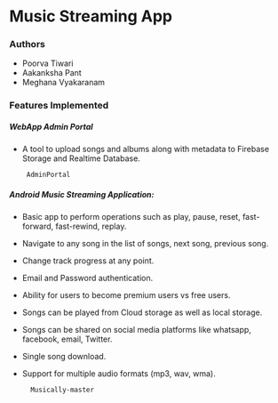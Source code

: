# Music Streaming App


### Authors
* Poorva Tiwari 
* Aakanksha Pant
* Meghana Vyakaranam

### Features Implemented
##### WebApp Admin Portal
- A tool to upload songs and albums along with metadata to Firebase Storage and Realtime Database.

       AdminPortal 

##### Android Music Streaming Application: 
- Basic app to perform operations such as play, pause, reset, fast-forward, fast-rewind, replay. 
- Navigate to any song in the list of songs, next song, previous song.
- Change track progress at any point.
- Email and Password authentication.
- Ability for users to become premium users vs free users.
- Songs can be played from Cloud storage as well as local storage.
- Songs can be shared on social media platforms like whatsapp, facebook, email, Twitter.
- Single song download.
- Support for multiple audio formats (mp3, wav, wma).
    
        Musically-master